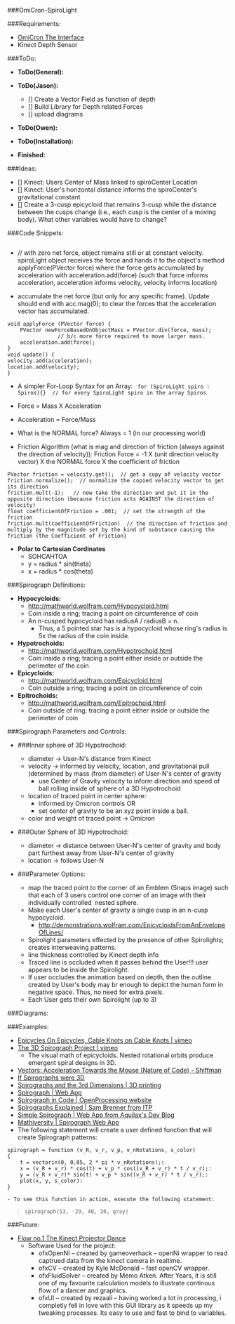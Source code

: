 ###OmiCron-SpiroLight

###Requirements:
- [OmiCron The Interface](http://www.flickr.com/photos/jaycody9/sets/72157632699562712/)
- Kinect Depth Sensor

###ToDo:
- **ToDo(General):**
	
- **ToDo(Jason):**
	- [] Create a Vector Field as function of depth
	- [] Build Library for Depth related Forces
	- [] upload diagrams


- **ToDo(Owen):**
- **ToDo(Installation):**


- **Finished:**
	
###Ideas:
- [] Kinect:  Users Center of Mass linked to spiroCenter Location
- [] Kinect: User's horizontal distance informs the spiroCenter's gravitational constant
- [] Create a 3-cusp epicycloid that remains 3-cusp while the distance between the cusps change (i.e., each cusp is the center of a moving body).  What other variables would have to change?

###Code Snippets:

```spiroLight.applyForce(force);
``` 

- // with zero net force, object remains still or at constant velocity.  spiroLight object receives the force and hands it to the object's method applyForce(PVector force) where the force gets accumulated by acceleration with acceleration.add(force) (such that force informs acceleration, acceleration informs velocity, velocity informs location)

- accumulate the net force (but only for any specific frame).  Update should end with acc.mag(0); to clear the forces that the acceleration vector has accumulated.

```
void applyForce (PVector force) {
	PVector newForceBasedOnObjectMass = PVector.div(force, mass); 
				// b/c more force required to move larger mass.
	acceleration.add(force);
}
void update() {
velocity.add(acceleration);
location.add(velocity);
}
```

- A simpler For-Loop Syntax for an Array:
``` for (SpiroLight spiro : Spiros){}  // for every SpiroLight spiro in the array Spiros```

- Force = Mass X Acceleration
- Acceleration = Force/Mass

- What is the NORMAL force?  Always = 1 (in our processing world)

- Friction Algorithm (what is mag and direction of friction (always against the direction of velocity)):  Friction Force = -1 X (unit direction velocity vector) X the NORMAL force X the coefficient of friction

```
PVector friction = velocity.get();  // get a copy of velocity vector
friction.normalize();  // normalize the copied velocity vector to get its direction
friction.mult(-1);   // now take the direction and put it in the opposite direction (because friction acts AGAINST the direction of velocity)
float coefficientOfFriction = .001;  // set the strength of the friction
friction.mult(coefficientOfFriction)  // the direction of friction and multiply by the magnitude set by the kind of substance causing the friction (the Coefficient of Friction)
```

- **Polar to Cartesian Cordinates**
	- SOHCAHTOA
	- y = radius * sin(theta)
	- x = radius * cos(theta)


###Spirograph Definitions:
- **Hypocycloids:**
	- http://mathworld.wolfram.com/Hypocycloid.html
	- Coin inside a ring; tracing a point on circumference of coin
	- An n-cusped hypocycloid has radiusA / radiusB = n.
		- Thus, a 5 pointed star has is a hypocycloid whose ring's radius is 5x the radius of the coin inside.
- **Hypotrochoids:**
	- http://mathworld.wolfram.com/Hypotrochoid.html
	- Coin inside a ring; tracing a point either inside or outside the perimeter of the coin
- **Epicycloids:**
	- http://mathworld.wolfram.com/Epicycloid.html
	- Coin outside a ring; tracing a point on circumference of coin
- **Epitrochoids:**
	- http://mathworld.wolfram.com/Epitrochoid.html
	- Coin outside of ring; tracing a point either inside or outside the perimeter of coin


###Spirograph Parameters and Controls:
- ###Inner sphere of 3D Hypotrochoid:
	- diameter -> User-N's distance from Kinect 
	- velocity -> informed by velocity, location, and gravitational pull (determined by mass (from diameter) of User-N's center of gravity
		- use Center of Gravity velocity to inform direction and speed of ball rolling inside of sphere of a 3D Hypotrochoid
	- location of traced point in center sphere:
		- informed by Omicron controls OR
		- set center of gravity to be an xyz point inside a ball.
	- color and weight of traced point -> Omicron

- ###Outer Sphere of 3D Hypotrochoid:
	- diameter -> distance between User-N's center of gravity and body part furthest away from User-N's center of gravity
	- location -> follows User-N

- ###Parameter Options: 
	- map the traced point to the corner of an Emblem (Snaps image) such that each of 3 users control one corner of an image with their individually controlled  nested sphere. 
	- Make each User's center of gravity a single cusp in an n-cusp hypocycloid.
		- http://demonstrations.wolfram.com/EpicycloidsFromAnEnvelopeOfLines/
	- Spirolight parameters effected by the presence of other Spirolights; creates interweaving patterns.  
	- line thickness controlled by Kinect depth info
	- Traced line is occluded when it passes behind the User!!! user appears to be inside the Spirolight. 
	- If user occludes the animation based on depth, then the outline created by User's body may br enough to depict the human form in negative space. Thus, no need for extra pixels. 
	- Each User gets their own Spirolight (up to 3)


###Diagrams:


###Examples:
- [Epicycles On Epicycles, Cable Knots on Cable Knots | vimeo](https://vimeo.com/7757058)
- [The 3D Spirograph Project | vimeo](https://vimeo.com/2228788)
	- The visual math of epicycloids. Nested rotational orbits produce emergent spiral designs in 3D.
- [Vectors: Acceleration Towards the Mouse (Nature of Code) - Shiffman](https://vimeo.com/59028636)
- [If Spirographs were 3D](http://matheminutes.blogspot.com/2012/01/if-spirograph-were-3d.html)
- [Spirographs and the 3rd Dimensions | 3D printing](http://maxwelldemon.com/2010/01/14/spirographs-and-the-third-dimension/)
- [Spirograph | Web App](http://wordsmith.org/~anu/java/spirograph.html#display)
- [Spirograph in Code | OpenProcessing website](http://www.openprocessing.org/browse/?viewBy=tags&tag=spirograph)
- [Spirographs Explained | Sam Brenner from ITP](http://samjbrenner.com/notes/processing-spirograph/)
- [Simple Spirograph | Web App from Aquilax's Dev Blog](http://dev.horemag.net/2008/03/03/spirograph-with-processing/)
- [Mathiversity | Spirograph Web App](http://mathiversity.com/Spirograph)
- The following statement will create a user defined function that will create Spirograph patterns:
```
spirograph = function (v_R, v_r, v_p, v_nRotations, s_color)
{
    t = vectorin(0, 0.05, 2 * pi * v_nRotations);:
    x = (v_R + v_r) * cos(t) + v_p * cos((v_R + v_r) * t / v_r);:
    y = (v_R + v_r)* sin(t) + v_p * sin((v_R + v_r) * t / v_r);:
    plot(x, y, s_color):
}
```
	- To see this function in action, execute the following statement:

>```spirograph(53, -29, 40, 30, gray)```

###Future:
- [Flow no.1 The Kinect Projector Dance](http://princemio.net/portfolio/flow-1-kinect-projector-dance/)
	- Software Used for the project:
		- ofxOpenNI – created by gameoverhack – openNi wrapper to read captrued data from the kinect camera in realtime.
		- ofxCV – created by Kyle McDonald – fast openCV wrapper.
		- ofxFluidSolver – created by Memo Atken. After Years, it is still one of my favourite calculation models to illustrate continous flow of a dancer and graphics.
		- ofxUI – created by rezaali – having worked a lot in processing, i completly fell in love with this GUI library as it speeds up my tweaking processes. Its easy to use and fast to bind to variables.